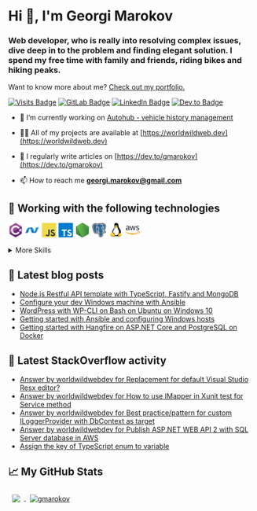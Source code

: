 <h1 align="left">
    Hi 👋, I'm Georgi Marokov
</h1>  
<h3 align="left">
    Web developer, who is really into resolving complex issues, dive deep in to the problem and finding elegant solution. I spend my free time with family and friends, riding bikes and hiking peaks.
</h3>  

Want to know more about me? [Check out my portfolio.](https://worldwildweb.dev)

[![Visits Badge](https://badges.pufler.dev/visits/gmarokov/gmarokov)](https://worldwildweb.dev)
[![GitLab Badge](https://img.shields.io/badge/GitLab-Profile-orange?logo=gitlab&style=flat)](https://gitlab.com/gmarokov)
[![LinkedIn Badge](https://img.shields.io/badge/LinkedIn-Profile-informational?style=flat&logo=linkedin&logoColor=white&color=0D76A8)](https://linkedin.com/in/georgi-marokov)
[![Dev.to Badge](https://img.shields.io/badge/Dev.to-Profile-blue?logo=dev.to&style=flat)](https://dev.to/gmarokov)
  
- 🔭 I’m currently working on [Autohub - vehicle history management](https://autohub.bg)  
  
- 👨‍💻 All of my projects are available at [https://worldwildweb.dev](https://worldwildweb.dev)  
  
- 📝 I regularly write articles on [https://dev.to/gmarokov](https://dev.to/gmarokov)  
  
- 📫 How to reach me **georgi.marokov@gmail.com** 

## 💼 Working with the following technologies</h3>
<p align="left">
    <img src="https://raw.githubusercontent.com/devicons/devicon/master/icons/csharp/csharp-original.svg" alt="csharp" width="30" height="30" /> 
    <img src="https://raw.githubusercontent.com/devicons/devicon/master/icons/dot-net/dot-net-original.svg" alt="dotnet" width="30" height="30" /> 
    <img src="https://raw.githubusercontent.com/devicons/devicon/master/icons/javascript/javascript-original.svg" alt="javascript" width="30" height="30" />
    <img src="https://raw.githubusercontent.com/devicons/devicon/master/icons/typescript/typescript-original.svg" alt="typescript" width="30" height="30" /> 
    <img src="https://raw.githubusercontent.com/devicons/devicon/master/icons/nodejs/nodejs-original.svg" alt="nodejs" width="30" height="30" /> 
    <img src="https://raw.githubusercontent.com/devicons/devicon/master/icons/postgresql/postgresql-original.svg" alt="postgresql" width="30" height="30" /> 
    <img src="https://raw.githubusercontent.com/devicons/devicon/master/icons/linux/linux-original.svg" alt="linux" width="30" height="30" /> 
    <img src="https://raw.githubusercontent.com/devicons/devicon/master/icons/amazonwebservices/amazonwebservices-original.svg" alt="aws" width="30" height="30" /> 
    <details>
        <summary>More Skills</summary>
        <img src="https://raw.githubusercontent.com/devicons/devicon/master/icons/php/php-original.svg" alt="php" width="30" height="30" /> 
        <img src="https://raw.githubusercontent.com/devicons/devicon/master/icons/react/react-original.svg" alt="react" width="30" height="30" /> 
        <img src="https://raw.githubusercontent.com/devicons/devicon/master/icons/webpack/webpack-original.svg" alt="webpack" width="30" height="30" />
        <img src="https://raw.githubusercontent.com/devicons/devicon/master/icons/git/git-original.svg" alt="git" width="30" height="30" />
        <img src="https://raw.githubusercontent.com/devicons/devicon/master/icons/laravel/laravel-plain.svg" alt="laravel" width="30" height="30" /> 
        <img src="https://raw.githubusercontent.com/devicons/devicon/master/icons/mongodb/mongodb-original.svg" alt="mongodb" width="30" height="30" /> 
        <img src="https://raw.githubusercontent.com/devicons/devicon/master/icons/mysql/mysql-original.svg" alt="mysql" width="30" height="30" /> 
        <img src="https://raw.githubusercontent.com/devicons/devicon/master/icons/docker/docker-original.svg" alt="docker" width="30" height="30" /> 
        <img src="https://raw.githubusercontent.com/devicons/devicon/master/icons/nginx/nginx-original.svg" alt="nginx" width="30" height="30" />
        <img src="https://raw.githubusercontent.com/devicons/devicon/master/icons/redis/redis-original.svg" alt="redis" width="30" height="30" />
        <img src="https://raw.githubusercontent.com/devicons/devicon/master/icons/wordpress/wordpress-original.svg" alt="wordpress" width="30" height="30" />                             <img src="https://raw.githubusercontent.com/devicons/devicon/master/icons/windows8/windows8-original.svg" alt="windows" width="30" height="30" />                                 <img src="https://raw.githubusercontent.com/devicons/devicon/master/icons/visualstudio/visualstudio-plain.svg" alt="visualstudio" width="30" height="30" />    
    </details>
</p>

## 📝 Latest blog posts
<!-- BLOG-POST-LIST:START -->
- [Node.js Restful API template with TypeScript, Fastify and MongoDB](https://dev.to/gmarokov/node-js-restful-api-template-with-typescript-fastify-and-mongodb-4ceo)
- [Configure your dev Windows machine with Ansible](https://dev.to/gmarokov/configure-your-dev-windows-machine-with-ansible-41aj)
- [WordPress with WP-CLI on Bash on Ubuntu on Windows 10](https://dev.to/gmarokov/wordpress-with-wp-cli-on-bash-on-ubuntu-on-windows-10-4dpg)
- [Getting started with Ansible and configuring Windows hosts](https://dev.to/gmarokov/getting-started-with-ansible-and-configuring-windows-hosts-20nd)
- [Getting started with Hangfire on ASP.NET Core and PostgreSQL on Docker](https://dev.to/gmarokov/getting-started-with-hangfire-on-asp-net-core-and-postgresql-on-docker-56ak)
<!-- BLOG-POST-LIST:END -->

## 📣 Latest StackOverflow activity
<!-- STACKOVERFLOW:START -->
- [Answer by worldwildwebdev for Replacement for default Visual Studio Resx editor?](https://stackoverflow.com/questions/2067635/replacement-for-default-visual-studio-resx-editor/64400047#64400047)
- [Answer by worldwildwebdev for How to use IMapper in Xunit test for Service method](https://stackoverflow.com/questions/63950084/how-to-use-imapper-in-xunit-test-for-service-method/63951931#63951931)
- [Answer by worldwildwebdev for Best practice/pattern for custom ILoggerProvider with DbContext as target](https://stackoverflow.com/questions/59956210/best-practice-pattern-for-custom-iloggerprovider-with-dbcontext-as-target/62835577#62835577)
- [Answer by worldwildwebdev for Publish ASP.NET WEB API 2 with SQL Server database in AWS](https://stackoverflow.com/questions/43583790/publish-asp-net-web-api-2-with-sql-server-database-in-aws/61032219#61032219)
- [Assign the key of TypeScript enum to variable](https://stackoverflow.com/questions/61031637/assign-the-key-of-typescript-enum-to-variable)
<!-- STACKOVERFLOW:END -->

## 📈 My GitHub Stats

<a href="https://github.com/gmarokov">
    <img align="center" style="margin:0.5rem" src="https://github-readme-stats.vercel.app/api/top-langs/?username=gmarokov&hide=html,css&title_color=ffffff&text_color=c9cacc&icon_color=4AB197&bg_color=1A2B34" />
 </a>
 <a href="https://github.com/gmarokov">
    <img align="center" style="margin:0.5rem" src="https://github-readme-stats.vercel.app/api?username=gmarokov&show_icons=true&hide=html,css&title_color=ffffff&text_color=c9cacc&icon_color=4AB197&bg_color=1A2B34" alt="gmarokov" /> 
</a>
